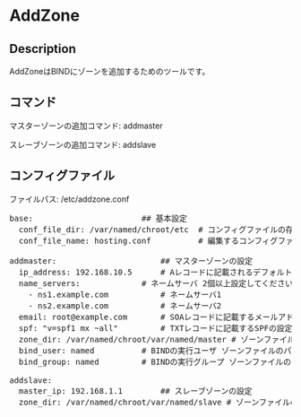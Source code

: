 
AddZone
====

Description
-----------
AddZoneはBINDにゾーンを追加するためのツールです。

コマンド
------
マスターゾーンの追加コマンド: addmaster

スレーブゾーンの追加コマンド: addslave

コンフィグファイル
---------------
ファイルパス: /etc/addzone.conf

<pre>
base:				        ## 基本設定
  conf_file_dir: /var/named/chroot/etc  # コンフィグファイルの存在するディレクトリ
  conf_file_name: hosting.conf	        # 編集するコンフィグファイルの名前

addmaster:   			       	## マスターゾーンの設定
  ip_address: 192.168.10.5		# Aレコードに記載されるデフォルトIPアドレス
  name_servers:				# ネームサーバ 2個以上設定してください
    - ns1.example.com			# ネームサーバ1
    - ns2.example.com			# ネームサーバ2
  email: root@example.com		# SOAレコードに記載するメールアドレス
  spf: "v=spf1 mx ~all"			# TXTレコードに記載するSPFの設定
  zone_dir: /var/named/chroot/var/named/master # ゾーンファイルの配置ディレクトリ
  bind_user: named			# BINDの実行ユーザ ゾーンファイルのパーミッション
  bind_group: named			# BINDの実行グループ ゾーンファイルのパーミッション

addslave:
  master_ip: 192.168.1.1		## スレーブゾーンの設定
  zone_dir: /var/named/chroot/var/named/slave # ゾーンファイルの配置ディレクトリ
</pre>
